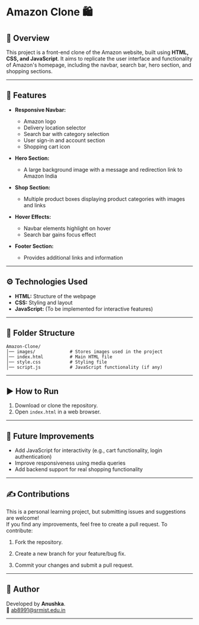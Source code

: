 # Amazon Clone 🛍

## 🛒 Overview

This project is a front-end clone of the Amazon website, built using **HTML, CSS, and JavaScript**. It aims to replicate the user interface and functionality of Amazon's homepage, including the navbar, search bar, hero section, and shopping sections.

---

## 👠 Features

- **Responsive Navbar:**
  - Amazon logo
  - Delivery location selector
  - Search bar with category selection
  - User sign-in and account section
  - Shopping cart icon
    
- **Hero Section:**
  - A large background image with a message and redirection link to Amazon India
    
- **Shop Section:**
  - Multiple product boxes displaying product categories with images and links

- **Hover Effects:**
  - Navbar elements highlight on hover
  - Search bar gains focus effect

- **Footer Section:**
  - Provides additional links and information

---

## ⚙ Technologies Used

- **HTML:** Structure of the webpage
- **CSS:** Styling and layout
- **JavaScript:** (To be implemented for interactive features)

---

## 📂 Folder Structure

```
Amazon-Clone/
│── images/             # Stores images used in the project
│── index.html          # Main HTML file
│── style.css           # Styling file
│── script.js           # JavaScript functionality (if any)
```

---

## ▶ How to Run

1. Download or clone the repository.
2. Open `index.html` in a web browser.

---

## 🏬 Future Improvements

- Add JavaScript for interactivity (e.g., cart functionality, login authentication)
- Improve responsiveness using media queries
- Add backend support for real shopping functionality

---

## ✍ Contributions

This is a personal learning project, but submitting issues and suggestions are welcome! 
<br> If you find any improvements, feel free to create a pull request. To contribute:

1. Fork the repository.

2. Create a new branch for your feature/bug fix.

3. Commit your changes and submit a pull request.

---

## 📍 Author

Developed by **Anushka**. <br>
📧 [ab8991@srmist.edu.in](mailto:ab8991@srmist.edu.in)

---

